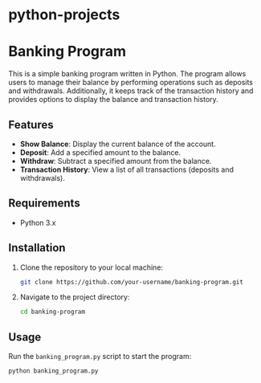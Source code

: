 # python-projects
# Banking Program

This is a simple banking program written in Python. The program allows users to manage their balance by performing operations such as deposits and withdrawals. Additionally, it keeps track of the transaction history and provides options to display the balance and transaction history.

## Features

- **Show Balance**: Display the current balance of the account.
- **Deposit**: Add a specified amount to the balance.
- **Withdraw**: Subtract a specified amount from the balance.
- **Transaction History**: View a list of all transactions (deposits and withdrawals).

## Requirements

- Python 3.x

## Installation

1. Clone the repository to your local machine:

    ```sh
    git clone https://github.com/your-username/banking-program.git
    ```

2. Navigate to the project directory:

    ```sh
    cd banking-program
    ```

## Usage

Run the `banking_program.py` script to start the program:

```sh
python banking_program.py
